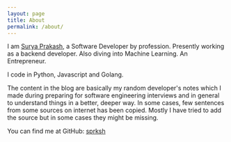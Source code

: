 ```yaml
---
layout: page
title: About
permalink: /about/
---
```


I am [Surya Prakash](https://www.linkedin.com/in/surya-prakash-a6985a61/), a Software Developer by profession. Presently working as a backend developer. Also diving into Machine Learning. An Entrepreneur.

I code in Python, Javascript and Golang.

The content in the blog are basically my random developer's notes which I made during preparing for software engineering interviews and in general to understand things in a better, deeper way. In some cases, few sentences from some sources on internet has been copied. Mostly I have tried to add the source but in some cases they might be missing.

You can find me at GitHub:
[sprksh](https://github.com/sprksh)

